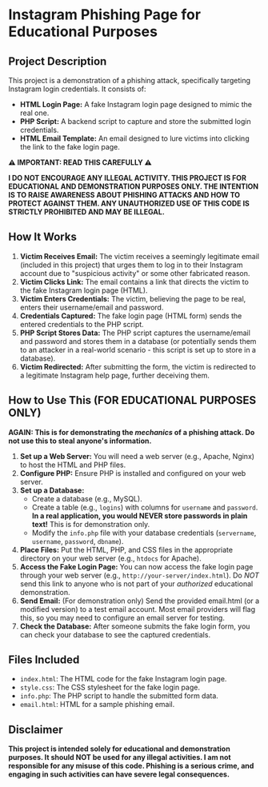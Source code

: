 # Instagram Phishing Page for Educational Purposes

## Project Description

This project is a demonstration of a phishing attack, specifically targeting Instagram login credentials. It consists of:

* **HTML Login Page:** A fake Instagram login page designed to mimic the real one.
* **PHP Script:** A backend script to capture and store the submitted login credentials.
* **HTML Email Template:** An email designed to lure victims into clicking the link to the fake login page.

**⚠️ IMPORTANT: READ THIS CAREFULLY ⚠️**

**I DO NOT ENCOURAGE ANY ILLEGAL ACTIVITY. THIS PROJECT IS FOR EDUCATIONAL AND DEMONSTRATION PURPOSES ONLY. THE INTENTION IS TO RAISE AWARENESS ABOUT PHISHING ATTACKS AND HOW TO PROTECT AGAINST THEM. ANY UNAUTHORIZED USE OF THIS CODE IS STRICTLY PROHIBITED AND MAY BE ILLEGAL.**

## How It Works

1.  **Victim Receives Email:** The victim receives a seemingly legitimate email (included in this project) that urges them to log in to their Instagram account due to "suspicious activity" or some other fabricated reason.
2.  **Victim Clicks Link:** The email contains a link that directs the victim to the fake Instagram login page (HTML).
3.  **Victim Enters Credentials:** The victim, believing the page to be real, enters their username/email and password.
4.  **Credentials Captured:** The fake login page (HTML form) sends the entered credentials to the PHP script.
5.  **PHP Script Stores Data:** The PHP script captures the username/email and password and stores them in a database (or potentially sends them to an attacker in a real-world scenario - this script is set up to store in a database).
6.  **Victim Redirected:** After submitting the form, the victim is redirected to a legitimate Instagram help page, further deceiving them.

## How to Use This (FOR EDUCATIONAL PURPOSES ONLY)

**AGAIN: This is for demonstrating the *mechanics* of a phishing attack. Do not use this to steal anyone's information.**

1.  **Set up a Web Server:** You will need a web server (e.g., Apache, Nginx) to host the HTML and PHP files.
2.  **Configure PHP:** Ensure PHP is installed and configured on your web server.
3.  **Set up a Database:**
    * Create a database (e.g., MySQL).
    * Create a table (e.g., `logins`) with columns for `username` and `password`.  **In a real application, you would NEVER store passwords in plain text!** This is for demonstration only.
    * Modify the `info.php` file with your database credentials (`servername`, `username`, `password`, `dbname`).
4.  **Place Files:** Put the HTML, PHP, and CSS files in the appropriate directory on your web server (e.g., `htdocs` for Apache).
5.  **Access the Fake Login Page:** You can now access the fake login page through your web server (e.g., `http://your-server/index.html`).  Do *NOT* send this link to anyone who is not part of your *authorized* educational demonstration.
6. **Send Email:** (For demonstration only)  Send the provided email.html (or a modified version) to a test email account.  Most email providers will flag this, so you may need to configure an email server for testing.
7.  **Check the Database:** After someone submits the fake login form, you can check your database to see the captured credentials.

## Files Included

* `index.html`: The HTML code for the fake Instagram login page.
* `style.css`: The CSS stylesheet for the fake login page.
* `info.php`: The PHP script to handle the submitted form data.
* `email.html`:  HTML for a sample phishing email.

## Disclaimer

**This project is intended solely for educational and demonstration purposes.  It should NOT be used for any illegal activities.  I am not responsible for any misuse of this code.  Phishing is a serious crime, and engaging in such activities can have severe legal consequences.**